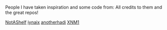 People I have taken inspiration and some code from:
All credits to them and the great repos!

[NotAShelf](https://github.com/NotAShelf)
[iynaix](https://github.com/iynaix)
[anotherhadi](https://github.com/anotherhadi)
[XNM1](https://github.com/XNM1)


